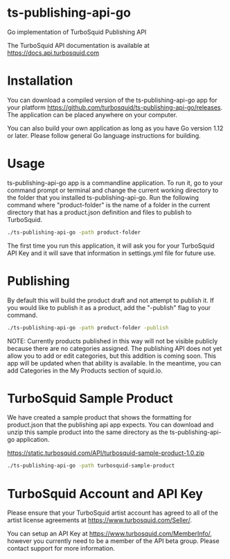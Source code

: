 # ts-publishing-api-go
Go implementation of TurboSquid Publishing API

The TurboSquid API documentation is available at https://docs.api.turbosquid.com

# Installation
You can download a compiled version of the ts-publishing-api-go app for your platform https://github.com/turbosquid/ts-publishing-api-go/releases. The application can be placed anywhere on your computer.

You can also build your own application as long as you have Go version 1.12 or later. Please follow general Go language instructions for building.

# Usage
ts-publishing-api-go app is a commandline application. To run it, go to your command prompt or terminal and change the current working directory to the folder that you installed ts-publishing-api-go. Run the following command where "product-folder" is the name of a folder in the current directory that has a product.json definition and files to publish to TurboSquid.

```bash
./ts-publishing-api-go -path product-folder
```

The first time you run this application, it will ask you for your TurboSquid API Key and it will save that information in settings.yml file for future use.

# Publishing
By default this will build the product draft and not attempt to publish it. If you would like to publish it as a product, add the "-publish" flag to your command.

```bash
./ts-publishing-api-go -path product-folder -publish
```

NOTE: Currently products published in this way will not be visible publicly because there are no categories assigned. The publishing API does not yet allow you to add or edit categories, but this addition is coming soon. This app will be updated when that ability is available. In the meantime, you can add Categories in the My Products section of squid.io.

# TurboSquid Sample Product
We have created a sample product that shows the formatting for product.json that the publishing api app expects. You can download and unzip this sample product into the same directory as the ts-publishing-api-go application.

https://static.turbosquid.com/API/turbosquid-sample-product-1.0.zip

```bash
./ts-publishing-api-go -path turbosquid-sample-product
```

# TurboSquid Account and API Key
Please ensure that your TurboSquid artist account has agreed to all of the artist license agreements at https://www.turbosquid.com/Seller/.

You can setup an API Key at https://www.turbosquid.com/MemberInfo/, however you currently need to be a member of the API beta group. Please contact support for more information.
